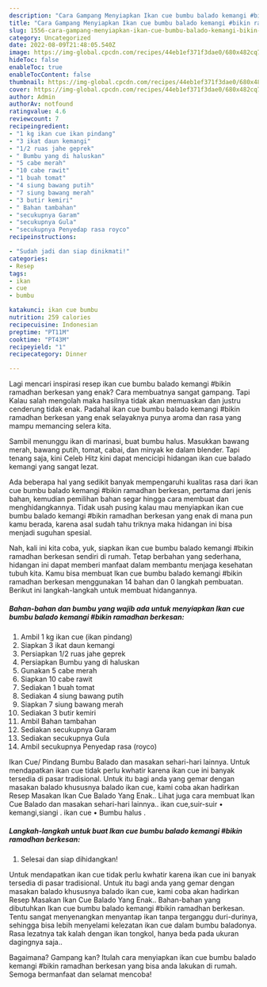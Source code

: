 ```yaml
---
description: "Cara Gampang Menyiapkan Ikan cue bumbu balado kemangi #bikin ramadhan berkesan yang Enak, Buat Buka Puasa Menggugah Selera"
title: "Cara Gampang Menyiapkan Ikan cue bumbu balado kemangi #bikin ramadhan berkesan yang Enak, Buat Buka Puasa Menggugah Selera"
slug: 1556-cara-gampang-menyiapkan-ikan-cue-bumbu-balado-kemangi-bikin-ramadhan-berkesan-yang-enak-buat-buka-puasa-menggugah-selera
category: Uncategorized
date: 2022-08-09T21:48:05.540Z
image: https://img-global.cpcdn.com/recipes/44eb1ef371f3dae0/680x482cq70/ikan-cue-bumbu-balado-kemangi-bikin-ramadhan-berkesan-foto-resep-utama.jpg
hideToc: false
enableToc: true
enableTocContent: false
thumbnail: https://img-global.cpcdn.com/recipes/44eb1ef371f3dae0/680x482cq70/ikan-cue-bumbu-balado-kemangi-bikin-ramadhan-berkesan-foto-resep-utama.jpg
cover: https://img-global.cpcdn.com/recipes/44eb1ef371f3dae0/680x482cq70/ikan-cue-bumbu-balado-kemangi-bikin-ramadhan-berkesan-foto-resep-utama.jpg
author: Admin
authorAv: notfound
ratingvalue: 4.6
reviewcount: 7
recipeingredient:
- "1 kg ikan cue ikan pindang"
- "3 ikat daun kemangi"
- "1/2 ruas jahe geprek"
- " Bumbu yang di haluskan"
- "5 cabe merah"
- "10 cabe rawit"
- "1 buah tomat"
- "4 siung bawang putih"
- "7 siung bawang merah"
- "3 butir kemiri"
- " Bahan tambahan"
- "secukupnya Garam"
- "secukupnya Gula"
- "secukupnya Penyedap rasa royco"
recipeinstructions:

- "Sudah jadi dan siap dinikmati!"
categories:
- Resep
tags:
- ikan
- cue
- bumbu

katakunci: ikan cue bumbu 
nutrition: 259 calories
recipecuisine: Indonesian
preptime: "PT11M"
cooktime: "PT43M"
recipeyield: "1"
recipecategory: Dinner

---
```



Lagi mencari inspirasi resep ikan cue bumbu balado kemangi #bikin ramadhan berkesan yang enak? Cara membuatnya sangat gampang. Tapi Kalau salah mengolah maka hasilnya tidak akan memuaskan dan justru cenderung tidak enak. Padahal ikan cue bumbu balado kemangi #bikin ramadhan berkesan yang enak selayaknya punya aroma dan rasa yang mampu memancing selera kita.


Sambil menunggu ikan di marinasi, buat bumbu halus. Masukkan bawang merah, bawang putih, tomat, cabai, dan minyak ke dalam blender. Tapi tenang saja, kini Celeb Hitz kini dapat mencicipi hidangan ikan cue balado kemangi yang sangat lezat.

Ada beberapa hal yang sedikit banyak mempengaruhi kualitas rasa dari ikan cue bumbu balado kemangi #bikin ramadhan berkesan, pertama dari jenis bahan, kemudian pemilihan bahan segar hingga cara membuat dan menghidangkannya. Tidak usah pusing kalau mau menyiapkan ikan cue bumbu balado kemangi #bikin ramadhan berkesan yang enak di mana pun kamu berada, karena asal sudah tahu triknya maka hidangan ini bisa menjadi suguhan spesial.


Nah, kali ini kita coba, yuk, siapkan ikan cue bumbu balado kemangi #bikin ramadhan berkesan sendiri di rumah. Tetap berbahan yang sederhana, hidangan ini dapat memberi manfaat dalam membantu menjaga kesehatan tubuh kita. Kamu bisa membuat Ikan cue bumbu balado kemangi #bikin ramadhan berkesan menggunakan 14 bahan dan 0 langkah pembuatan. Berikut ini langkah-langkah untuk membuat hidangannya.

<!--inarticleads1-->

##### Bahan-bahan dan bumbu yang wajib ada untuk menyiapkan Ikan cue bumbu balado kemangi #bikin ramadhan berkesan:

1. Ambil 1 kg ikan cue (ikan pindang)
1. Siapkan 3 ikat daun kemangi
1. Persiapkan 1/2 ruas jahe geprek
1. Persiapkan  Bumbu yang di haluskan
1. Gunakan 5 cabe merah
1. Siapkan 10 cabe rawit
1. Sediakan 1 buah tomat
1. Sediakan 4 siung bawang putih
1. Siapkan 7 siung bawang merah
1. Sediakan 3 butir kemiri
1. Ambil  Bahan tambahan
1. Sediakan secukupnya Garam
1. Sediakan secukupnya Gula
1. Ambil secukupnya Penyedap rasa (royco)


Ikan Cue/ Pindang Bumbu Balado dan masakan sehari-hari lainnya. Untuk mendapatkan ikan cue tidak perlu kwhatir karena ikan cue ini banyak tersedia di pasar tradisional. Untuk itu bagi anda yang gemar dengan masakan balado khususnya balado ikan cue, kami coba akan hadirkan Resep Masakan Ikan Cue Balado Yang Enak.. Lihat juga cara membuat Ikan Cue Balado dan masakan sehari-hari lainnya.. ikan cue,suir-suir • kemangi,siangi . ikan cue • Bumbu halus . 

<!--inarticleads2-->

##### Langkah-langkah untuk buat Ikan cue bumbu balado kemangi #bikin ramadhan berkesan:


1. Selesai dan siap dihidangkan!

Untuk mendapatkan ikan cue tidak perlu kwhatir karena ikan cue ini banyak tersedia di pasar tradisional. Untuk itu bagi anda yang gemar dengan masakan balado khususnya balado ikan cue, kami coba akan hadirkan Resep Masakan Ikan Cue Balado Yang Enak.. Bahan-bahan yang dibutuhkan Ikan cue bumbu balado kemangi #bikin ramadhan berkesan. Tentu sangat menyenangkan menyantap ikan tanpa terganggu duri-durinya, sehingga bisa lebih menyelami kelezatan ikan cue dalam bumbu baladonya. Rasa lezatnya tak kalah dengan ikan tongkol, hanya beda pada ukuran dagingnya saja.. 

Bagaimana? Gampang kan? Itulah cara menyiapkan ikan cue bumbu balado kemangi #bikin ramadhan berkesan yang bisa anda lakukan di rumah. Semoga bermanfaat dan selamat mencoba!
